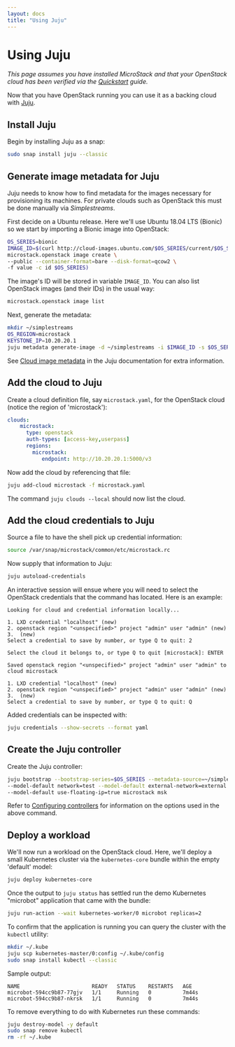 ```yaml
---
layout: docs
title: "Using Juju"
---
```


# Using Juju

*This page assumes you have installed MicroStack and that your OpenStack cloud
has been verified via the [Quickstart][quickstart] guide.*

Now that you have OpenStack running you can use it as a backing cloud with
[Juju][juju-homepage].

## Install Juju

Begin by installing Juju as a snap:

```bash
sudo snap install juju --classic
```

## Generate image metadata for Juju

Juju needs to know how to find metadata for the images necessary for
provisioning its machines. For private clouds such as OpenStack this must be
done manually via *Simplestreams*. 

First decide on a Ubuntu release. Here we'll use Ubuntu 18.04 LTS (Bionic) so
we start by importing a Bionic image into OpenStack:

```bash
OS_SERIES=bionic
IMAGE_ID=$(curl http://cloud-images.ubuntu.com/$OS_SERIES/current/$OS_SERIES-server-cloudimg-amd64.img | \
microstack.openstack image create \
--public --container-format=bare --disk-format=qcow2 \
-f value -c id $OS_SERIES)
```

The image's ID will be stored in variable `IMAGE_ID`. You can also list
OpenStack images (and their IDs) in the usual way:

```bash
microstack.openstack image list
```

Next, generate the metadata:

```bash
mkdir ~/simplestreams
OS_REGION=microstack
KEYSTONE_IP=10.20.20.1
juju metadata generate-image -d ~/simplestreams -i $IMAGE_ID -s $OS_SERIES -r $OS_REGION -u http://$KEYSTONE_IP:5000/v3
```

See [Cloud image metadata][juju-cloud-image-metadata] in the Juju documentation
for extra information.

## Add the cloud to Juju

Create a cloud definition file, say `microstack.yaml`, for the OpenStack cloud
(notice the region of 'microstack'):

```yaml
clouds:
    microstack:
      type: openstack
      auth-types: [access-key,userpass]
      regions:
        microstack:
           endpoint: http://10.20.20.1:5000/v3
```

Now add the cloud by referencing that file:

```bash
juju add-cloud microstack -f microstack.yaml
```

The command `juju clouds --local` should now list the cloud.

## Add the cloud credentials to Juju

Source a file to have the shell pick up credential information:

```bash
source /var/snap/microstack/common/etc/microstack.rc
```

Now supply that information to Juju:

```bash
juju autoload-credentials
```

An interactive session will ensue where you will need to select the
OpenStack credentials that the command has located. Here is an example:

```no-highlight
Looking for cloud and credential information locally...

1. LXD credential "localhost" (new)
2. openstack region "<unspecified>" project "admin" user "admin" (new)
3.  (new)
Select a credential to save by number, or type Q to quit: 2

Select the cloud it belongs to, or type Q to quit [microstack]: ENTER

Saved openstack region "<unspecified>" project "admin" user "admin" to cloud microstack

1. LXD credential "localhost" (new)
2. openstack region "<unspecified>" project "admin" user "admin" (new)
3.  (new)
Select a credential to save by number, or type Q to quit: Q
```

Added credentials can be inspected with:

```bash
juju credentials --show-secrets --format yaml
```

## Create the Juju controller

Create the Juju controller:

```bash
juju bootstrap --bootstrap-series=$OS_SERIES --metadata-source=~/simplestreams \
--model-default network=test --model-default external-network=external \
--model-default use-floating-ip=true microstack msk
```
 
Refer to [Configuring controllers][juju-controller-config] for information on
the options used in the above command.

## Deploy a workload

We'll now run a workload on the OpenStack cloud. Here, we'll deploy a small
Kubernetes cluster via the `kubernetes-core` bundle within the empty 'default'
model:

```bash
juju deploy kubernetes-core
```

Once the output to `juju status` has settled run the demo Kubernetes "microbot"
application that came with the bundle:

```bash
juju run-action --wait kubernetes-worker/0 microbot replicas=2
```

To confirm that the application is running you can query the cluster with the
`kubectl` utility:

```bash
mkdir ~/.kube
juju scp kubernetes-master/0:config ~/.kube/config
sudo snap install kubectl --classic
```

Sample output:

```no-highlight
NAME                       READY   STATUS    RESTARTS   AGE
microbot-594cc9b87-77gjv   1/1     Running   0          7m44s
microbot-594cc9b87-nkrsk   1/1     Running   0          7m44s
```

To remove everything to do with Kubernetes run these commands:

```bash
juju destroy-model -y default
sudo snap remove kubectl
rm -rf ~/.kube
```


<!-- LINKS -->

[juju-homepage]: https://jaas.ai
[quickstart]: index#quickstart
[juju-cloud-image-metadata]: https://jaas.ai/docs/cloud-image-metadata
[juju-controller-config]: https://jaas.ai/docs/configuring-controllers
